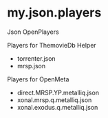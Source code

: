 # my.json.players
Json OpenPlayers

Players for ThemovieDb Helper
  - torrenter.json
  - mrsp.json

Players for OpenMeta
  - direct.MRSP.YP.metalliq.json
  - xonal.mrsp.q.metalliq.json
  - xonal.exodus.q.metalliq.json
